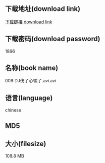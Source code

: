 ## 下载地址(download link)
[下载链接 download link](https://tutu365.netlify.app/?s=008+DJ%E4%BC%A4%E4%BA%86%E5%BF%83%E8%BE%93%E4%BA%86.avi)

## 下载密码(download password)
1866

## 名称(book name)
008 DJ伤了心输了.avi.avi

## 语言(language)
chinese

## MD5


## 大小(filesize)
108.8 MB
